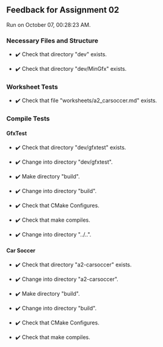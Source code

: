 ## Feedback for Assignment 02

Run on October 07, 00:28:23 AM.


### Necessary Files and Structure

+ :heavy_check_mark:  Check that directory "dev" exists.

+ :heavy_check_mark:  Check that directory "dev/MinGfx" exists.


### Worksheet Tests

+ :heavy_check_mark:  Check that file "worksheets/a2_carsoccer.md" exists.


### Compile Tests


#### GfxTest

+ :heavy_check_mark:  Check that directory "dev/gfxtest" exists.

+ :heavy_check_mark:  Change into directory "dev/gfxtest".

+ :heavy_check_mark:  Make directory "build".

+ :heavy_check_mark:  Change into directory "build".

+ :heavy_check_mark:  Check that CMake Configures.

+ :heavy_check_mark:  Check that make compiles.



+ :heavy_check_mark:  Change into directory "../..".


#### Car Soccer

+ :heavy_check_mark:  Check that directory "a2-carsoccer" exists.

+ :heavy_check_mark:  Change into directory "a2-carsoccer".

+ :heavy_check_mark:  Make directory "build".

+ :heavy_check_mark:  Change into directory "build".

+ :heavy_check_mark:  Check that CMake Configures.

+ :heavy_check_mark:  Check that make compiles.




